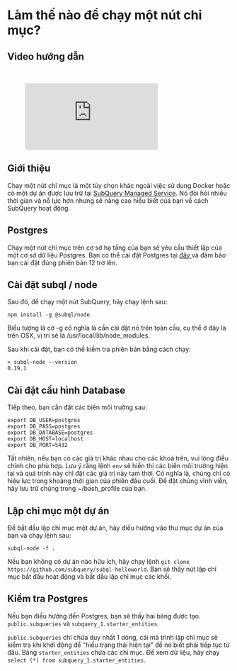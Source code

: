 # Làm thế nào để chạy một nút chỉ mục?

## Video hướng dẫn

<br/>
<figure class="video_container">
  <iframe src="https://www.youtube.com/embed/QfNsR12ItnA" frameborder="0" allowfullscreen="true"></iframe>
</figure>

## Giới thiệu

Chạy một nút chỉ mục là một tùy chọn khác ngoài việc sử dụng Docker hoặc có một dự án được lưu trữ tại [SubQuery Managed Service](https://managedservice.subquery.network/). Nó đòi hỏi nhiều thời gian và nỗ lực hơn nhưng sẽ nâng cao hiểu biết của bạn về cách SubQuery hoạt động.

## Postgres

Chạy một nút chỉ mục trên cơ sở hạ tầng của bạn sẽ yêu cầu thiết lập của một cơ sở dữ liệu Postgres. Bạn có thể cài đặt Postgres tại [ đây ](https://www.postgresql.org/download/) và đảm bảo bạn cài đặt đúng phiên bản 12 trở lên.

## Cài đặt subql / node

Sau đó, để chạy một nút SubQuery, hãy chạy lệnh sau:

```shell
npm install -g @subql/node
```

Biểu tượng lá cờ -g có nghĩa là cần cài đặt nó trên toàn cầu, cụ thể ở đây là trên OSX, vị trí sẽ là /usr/local/lib/node_modules.

Sau khi cài đặt, bạn có thể kiểm tra phiên bản bằng cách chạy:

```shell
> subql-node --version
0.19.1
```

## Cài đặt cấu hình Database

Tiếp theo, bạn cần đặt các biến môi trường sau:

```shell
export DB_USER=postgres
export DB_PASS=postgres
export DB_DATABASE=postgres
export DB_HOST=localhost
export DB_PORT=5432
```

Tất nhiên, nếu bạn có các giá trị khác nhau cho các khoá trên, vui lòng điều chỉnh cho phù hợp. Lưu ý rằng lệnh `env` sẽ hiển thị các biến môi trường hiện tại và quá trình này chỉ đặt các giá trị này tạm thời. Có nghĩa là, chúng chỉ có hiệu lực trong khoảng thời gian của phiên đầu cuối. Để đặt chúng vĩnh viễn, hãy lưu trữ chúng trong ~/bash_profile của bạn.

## Lập chỉ mục một dự án

Để bắt đầu lập chỉ mục một dự án, hãy điều hướng vào thư mục dự án của bạn và chạy lệnh sau:

```shell
subql-node -f .
```

Nếu bạn không có dự án nào hữu ích, hãy chạy lệnh `git clone https://github.com/subquery/subql-helloworld`. Bạn sẽ thấy nút lập chỉ mục bắt đầu hoạt động và bắt đầu lập chỉ mục các khối.

## Kiểm tra Postgres

Nếu bạn điều hướng đến Postgres, bạn sẽ thấy hai bảng được tạo. `public.subqueries` và `subquery_1.starter_entities`.

`public.subqueries` chỉ chứa duy nhất 1 dòng, cái mà trình lập chỉ mục sẽ kiểm tra khi khởi động để "hiểu trạng thái hiện tại" để nó biết phải tiếp tục từ đâu. Bảng `starter_entities` chứa các chỉ mục. Để xem dữ liệu, hãy chạy `select (*) from subquery_1.starter_entities`.
